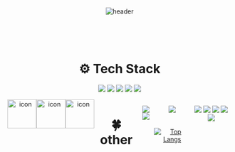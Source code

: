 ### 
<div align="center">
  

![header](https://capsule-render.vercel.app/api?type=Venom&color=FFE4E1&height=150&section=header&text=🌼ae_Ong🌼&fontColor=8e7cc3&fontSize=50&animation=fadeIn&fontAlignY=55)


  <br/><br/><br/>
### <h1>⚙️ Tech Stack </h1>
<img src="https://img.shields.io/badge/Github-black?style=flat-square&logo=github&logoColor=#9B9B9B"/> <img src="https://img.shields.io/badge/Spring Boot-green?style=flat-square&logo=Springboot&logoColor=CC6699"/> <img src="https://img.shields.io/badge/JAVA-yellow?style=flat-square&logo=IntelliJidea&logoColor=000000"/> <img src="https://img.shields.io/badge/MySQL-blue?style=flat-square&logo=MariaDB&logoColor=000000"/> <img src="https://img.shields.io/badge/Gradle-gray?style=flat-square&logo=gradle&logoColor=#24A47F"/> 
<br/>
<div style="display: flex; align-items: flex-start;">
<img src="https://techstack-generator.vercel.app/github-icon.svg" alt="icon" width="65" height="65" />
<img src="https://techstack-generator.vercel.app/java-icon.svg" alt="icon" width="65" height="65" />
<img src="https://techstack-generator.vercel.app/mysql-icon.svg" alt="icon" width="65" height="65" />
<br/><br/>
  
### <h1>🍀 other</h1>
<a href="https://liuxueshenghuo.tistory.com/" target="_blank"><img src="https://img.shields.io/badge/TISTORY-ff5500?styleflat-square&logo=tistory&logoColor=ffffff"/>
<a href="https://www.notion.so/JAVA-8633fd35cbd84127bae1c229a1f5d014?pvs=4" target="_blank"><img src="https://img.shields.io/badge/NOTION-black?styleflat-square&logo=Notion&logoColor=white"/>
</a>

<br/><br/><br/>

<a href="https://github.com/yangaeyoung"><img src="https://hits.seeyoufarm.com/api/count/incr/badge.svg?url=https%3A%2F%2Fgithub.com%2Fsoyeon207&count_bg=%23000000&title_bg=%23000000&icon=github.svg&icon_color=%23E7E7E7&title=GitHub&edge_flat=false)"/></a> 
<br/><br/><br/>
[![Top Langs](https://github-readme-stats.vercel.app/api/top-langs/?username=yangaeyoung&layout=compact)](https://github.com/yangaeyoung)
<br/><br/><br/>




![](http://github-profile-summary-cards.vercel.app/api/cards/profile-details?username=yangaeyoung&theme=graywhite)
![](http://github-profile-summary-cards.vercel.app/api/cards/repos-per-language?username=yangaeyoung&theme=graywhite)
![](http://github-profile-summary-cards.vercel.app/api/cards/most-commit-language?username=yangaeyoung&theme=graywhite)
![](http://github-profile-summary-cards.vercel.app/api/cards/stats?username=yangaeyoung&theme=graywhite)
![](http://github-profile-summary-cards.vercel.app/api/cards/productive-time?username=yangaeyoung&theme=graywhite&utcOffset=8)

</div>





<!--
**yangaeyoung/yangaeyoung** is a ✨ _special_ ✨ repository because its `README.md` (this file) appears on your GitHub profile.

Here are some ideas to get you started:

- 🔭 I’m currently working on ...
- 🌱 I’m currently learning ...
- 👯 I’m looking to collaborate on ...
- 🤔 I’m looking for help with ...
- 💬 Ask me about ...
- 📫 How to reach me: ...
- 😄 Pronouns: ...
- ⚡ Fun fact: ...
-->
